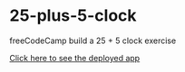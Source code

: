 # 25-plus-5-clock
freeCodeCamp build a 25 + 5 clock exercise

[Click here to see the deployed app](https://getuliosilva.github.io/25-plus-5-clock/)
